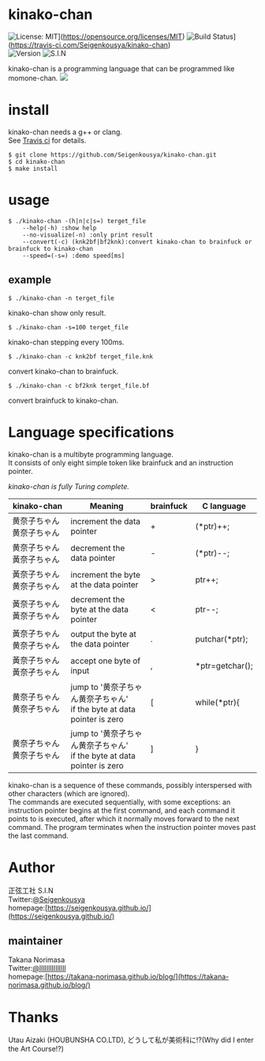 # kinako-chan 
![License: MIT](https://img.shields.io/badge/License-MIT-yellow.svg)](https://opensource.org/licenses/MIT) 
 ![Build Status](https://travis-ci.com/Seigenkousya/kinako-chan.svg?branch=master)](https://travis-ci.com/Seigenkousya/kinako-chan)    
 ![Version](https://img.shields.io/badge/version-1.0.2-orange)
 ![S.I.N](https://img.shields.io/badge/S.I.N-%23003-00ffff)

kinako-chan is a programming language that can be programmed like momone-chan.
![](https://pbs.twimg.com/media/DOw0HQDVwAE92LD?format=jpg&name=medium)  

# install
kinako-chan needs a g++ or clang.  
See [Travis ci](https://travis-ci.com/github/Seigenkousya/kinako-chan) for details.

```terminal
$ git clone https://github.com/Seigenkousya/kinako-chan.git
$ cd kinako-chan
$ make install
```

# usage
```terminal
$ ./kinako-chan -(h|n|c|s=) terget_file  
	--help(-h) :show help  
	--no-visualize(-n) :only print result  
	--convert(-c) (knk2bf|bf2knk):convert kinako-chan to brainfuck or brainfuck to kinako-chan    
	--speed=(-s=) :demo speed[ms]  
```

## example
```terminal
$ ./kinako-chan -n terget_file
```
kinako-chan show only result.

```terminal
$ ./kinako-chan -s=100 terget_file
```
kinako-chan stepping every 100ms.

```terminal
$ ./kinako-chan -c knk2bf terget_file.knk
```
convert kinako-chan to brainfuck.

```terminal
$ ./kinako-chan -c bf2knk terget_file.bf
```
convert brainfuck to kinako-chan.


# Language specifications
kinako-chan is a multibyte programming language.    
It consists of only eight simple token like brainfuck and an instruction pointer.  
  
_kinako-chan is fully Turing complete._  

|kinako-chan|Meaning|brainfuck|C language|
|------------|-------|------|-------|
|黄奈子ちゃん黄奈子ちゃん|increment the data pointer|+|(\*ptr)++;|
|黄奈子ちゃん黃奈子ちゃん|decrement the data pointer|-|(\*ptr)--;|
|黃奈子ちゃん黄奈子ちゃん|increment the byte at the data pointer|>|ptr++;|
|黃奈子ちゃん黃奈子ちゃん|decrement the byte at the data pointer|<|ptr--;|
|黃奈子ちゃん黄奈孑ちゃん|output the byte at the data pointer|.|putchar(\*ptr);|
|黃奈子ちゃん黃奈孑ちゃん|accept one byte of input|,|\*ptr=getchar();|
|黄奈子ちゃん黄奈孑ちゃん|jump to '黄奈子ちゃん黄奈孑ちゃん' <br>if the byte at data pointer is zero|[|while(\*ptr){|
|黄奈孑ちゃん黄奈子ちゃん|jump to '黄奈孑ちゃん黄奈子ちゃん' <br>if the byte at data pointer is zero|]|}|

kinako-chan is a sequence of these commands, possibly interspersed with other characters (which are ignored).  
The commands are executed sequentially, with some exceptions: an instruction pointer begins at the first command, and each command it points to is executed, after which it normally moves forward to the next command. The program terminates when the instruction pointer moves past the last command.   

# Author
正弦工社 S.I.N  
Twitter:[@Seigenkousya](https://twitter.com/Seigenkousya)    
homepage:[https://seigenkousya.github.io/](https://seigenkousya.github.io/)  

## maintainer
Takana Norimasa  
Twitter:[@lIlIIllIIIlIlIl](https://twitter.com/lIlIIllIIIlIlIl)  
homepage:[https://takana-norimasa.github.io/blog/](https://takana-norimasa.github.io/blog/)  

# Thanks
Utau Aizaki (HOUBUNSHA CO.LTD), どうして私が美術科に!?(Why did I enter the Art Course!?)
